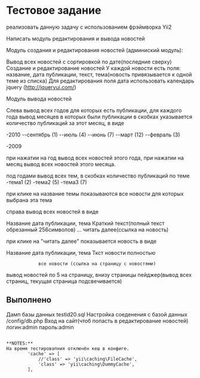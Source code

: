 Тестовое задание
============================
реализовать данную задачу с использованием фрэймворка Yii2

Написать модуль редактирования и вывода новостей


Модуль создания и редактирования новостей (админиский модуль):

Вывод всех новостей с сортировкой по дате(последние сверху)
Создание и редактирование новостей
У каждой новости есть поля: название, дата публикации, текст, тема(новость привязывается к одной теме из списка)
Для редактирования поля дата использовать календарь jquery (http://jqueryui.com/)


Модуль вывода новостей

Слева вывод всех годов для которых есть публикации, для каждого года вывод месяцев в которых были публикации в скобках указывается количество публикаций за этот месяц, в виде

-2010
--сентябрь (1)
--июль (4)
--июнь (7)
--март (12)
--февраль (3)

-2009

при нажатии на год вывод всех новостей этого года, при нажатии на месяц вывод всех новостей этого месяца.

под годами вывод всех тем, в скобках количество публикаций по теме
-тема1 (2)
-тема2 (5)
-тема3 (7)

при клике на название темы показываются все новости для которых выбрана эта тема



справа вывод всех новостей в виде

Название
дата публикации, тема
Краткий текст(полный текст обрезанный 256символов) ...
                                             читать далее(ссылка на новость)

при клике на "читать далее" показывается новость в виде

Название
дата публикации, тема
Ткст новости полностью

				все новости (ссылка на страницу с новостями)


вывод новостей по 5 на страницу, внизу страницы пейджер(вывод всех страниц, текущая страница подсвечивается)


Выполнено
-------------------

 Дамп базы данных testid20.sql
Наcтройка соеденения с базой данных /config/db.php
Вход на сайт(чтоб попасть в редактирование новостей) логин:admin пароль:admin
```

**NOTES:**
На время тестировапния отключён кеш в конфиге.
        'cache' => [
            //'class' => 'yii\caching\FileCache',
            'class' => 'yii\caching\DummyCache',
        ],
